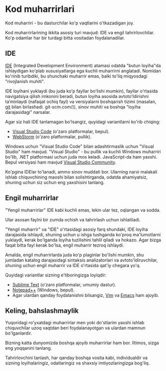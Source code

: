    
# Kod muharrirlari

Kod muharriri - bu dasturchilar ko'p vaqtlarini o'tkazadigan joy.

Kod muharrirlarining ikkita asosiy turi mavjud: IDE va ​​engil tahrirlovchilar. Ko'p odamlar har bir turdagi bitta vositadan foydalanadilar.
## IDE

[IDE](https://en.wikipedia.org/wiki/Integrated_development_environment) (Integrated Development Environment) atamasi odatda "butun loyiha"da ishlaydigan ko'plab xususiyatlarga ega kuchli muharrirni anglatadi. Nomidan ko'rinib turibdiki, bu shunchaki muharrir emas, balki to'liq miqyosdagi "rivojlanish muhiti".

IDE loyihani yuklaydi (bu juda koʻp fayllar boʻlishi mumkin), fayllar oʻrtasida navigatsiya qilish imkonini beradi, butun loyiha asosida avtotoʻldirishni taʼminlaydi (nafaqat ochiq fayl) va versiyalarni boshqarish tizimi (masalan, [git](https://) bilan birlashadi. git-scm.com/)), sinov muhiti va boshqa "loyiha darajasidagi" narsalar.

Agar siz hali IDE tanlamagan bo'lsangiz, quyidagi variantlarni ko'rib chiqing:

- [Visual Studio Code](https://code.visualstudio.com/) (oʻzaro platformalar, bepul).
- [WebStorm](https://www.jetbrains.com/webstorm/) (oʻzaro platformalar, pullik).

Windows uchun "Visual Studio Code" bilan adashtirmaslik uchun "Visual Studio" ham mavjud. "Visual Studio" - bu pullik va kuchli Windows muharriri bo'lib, .NET platformasi uchun juda mos keladi. JavaScript-da ham yaxshi. Bepul versiyasi ham mavjud [Visual Studio Community](https://www.visualstudio.com/vs/community/).

Ko'pgina IDElar to'lanadi, ammo sinov muddati bor. Ularning narxi malakali ishlab chiquvchining maoshi bilan solishtirganda, odatda ahamiyatsiz, shuning uchun siz uchun eng yaxshisini tanlang.

## Engil muharrirlar

"Yengil muharrirlar" IDE kabi kuchli emas, lekin ular tez, oqlangan va sodda.

Ular asosan faylni bir zumda ochish va tahrirlash uchun ishlatiladi.

"Yengil muharrir" va "IDE" o'rtasidagi asosiy farq shundaki, IDE loyiha darajasida ishlaydi, shuning uchun u ishga tushganda ko'proq ma'lumotlarni yuklaydi, kerak bo'lganda loyiha tuzilishini tahlil qiladi va hokazo. Agar bizga faqat bitta fayl kerak bo'lsa, engil muharrir tezroq ishlaydi.

Amalda, engil muharrirlarda juda ko'p plaginlar bo'lishi mumkin, shu jumladan katalog darajasidagi sintaksis analizatorlari va avtoto'ldiruvchilar, shuning uchun engil muharrir va IDE o'rtasida qat'iy chegara yo'q.

Quyidagi variantlar sizning e'tiboringizga loyiqdir:

- [Sublime Text](http://www.sublimetext.com) (oʻzaro platformalar, umumiy dastur).
- [Notepad++](https://notepad-plus-plus.org/) (Windows, bepul).
- Agar ulardan qanday foydalanishni bilsangiz, [Vim](http://www.vim.org/) va [Emacs](https://www.gnu.org/software/emacs/) ham ajoyib.

## Keling, bahslashmaylik

Yuqoridagi ro'yxatdagi muharrirlar men yoki do'stlarim yaxshi ishlab chiquvchilar uzoq vaqtdan beri foydalanayotgan va ulardan mamnun bo'lganlardir.

Bizning katta dunyomizda boshqa ajoyib muharrirlar ham bor. Iltimos, sizga eng yoqqanini tanlang.

Tahrirlovchini tanlash, har qanday boshqa vosita kabi, individualdir va sizning loyihalaringiz, odatlaringiz va shaxsiy imtiyozlaringizga bog'liq.
